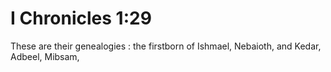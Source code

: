 # I Chronicles 1:29

These are their genealogies : the firstborn of Ishmael, Nebaioth, and Kedar, Adbeel, Mibsam,
